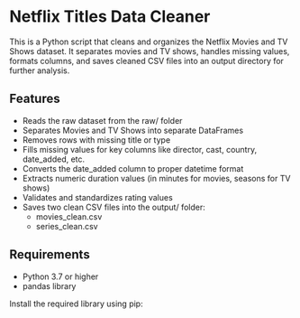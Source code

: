 # Netflix Titles Data Cleaner

This is a Python script that cleans and organizes the Netflix Movies and TV Shows dataset. It separates movies and TV shows, handles missing values, formats columns, and saves cleaned CSV files into an output directory for further analysis.



## Features

- Reads the raw dataset from the raw/ folder
- Separates Movies and TV Shows into separate DataFrames
- Removes rows with missing title or type
- Fills missing values for key columns like director, cast, country, date_added, etc.
- Converts the date_added column to proper datetime format
- Extracts numeric duration values (in minutes for movies, seasons for TV shows)
- Validates and standardizes rating values
- Saves two clean CSV files into the output/ folder:
  - movies_clean.csv
  - series_clean.csv

## Requirements

- Python 3.7 or higher
- pandas library

Install the required library using pip:

